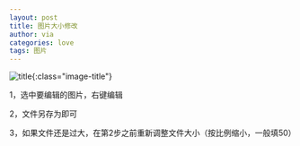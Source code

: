 ```yaml
---
layout: post
title: 图片大小修改
author: via
categories: love 
tags: 图片
---
```


![title](http://image.sideproject.cn/title/title_031.jpg){:class="image-title"}

1，选中要编辑的图片，右键编辑

2，文件另存为即可

3，如果文件还是过大，在第2步之前重新调整文件大小（按比例缩小，一般填50）